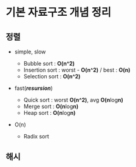 # 기본 자료구조 개념 정리



## 정렬

- simple, slow

  - Bubble sort : **O(n^2)**
  - Insertion sort : worst - **O(n^2)** / best : **O(n)**
  - Selection sort : **O(n^2)**

- fast(***resursion***)

  - Quick sort : worst **O(n^2)**, avg **O(n**log**n)**
  - Merge sort : **O(n**log**n)**
  - Heap sort  : **O(n**log**n)**

- O(n)

  - Radix sort

## 해시
